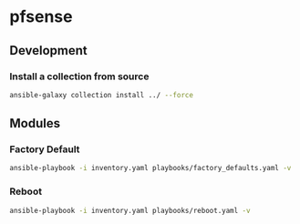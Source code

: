 # pfsense

## Development

### Install a collection from source
```bash
ansible-galaxy collection install ../ --force
```

## Modules

### Factory Default
```bash
ansible-playbook -i inventory.yaml playbooks/factory_defaults.yaml -v
```

### Reboot
```bash
ansible-playbook -i inventory.yaml playbooks/reboot.yaml -v
```
